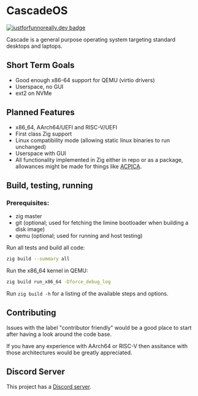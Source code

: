 # CascadeOS

[![justforfunnoreally.dev badge](https://img.shields.io/badge/justforfunnoreally-dev-9ff)](https://justforfunnoreally.dev)

Cascade is a general purpose operating system targeting standard desktops and laptops.

## Short Term Goals
- Good enough x86-64 support for QEMU (virtio drivers)
- Userspace, no GUI
- ext2 on NVMe

## Planned Features
- x86_64, AArch64/UEFI and RISC-V/UEFI
- First class Zig support
- Linux compatibility mode (allowing static linux binaries to run unchanged)
- Userspace with GUI
- All functionality implemented in Zig either in repo or as a package, allowances might be made for things like [ACPICA](https://acpica.org/).

## Build, testing, running
### Prerequisites:
- zig master
- git (optional; used for fetching the limine bootloader when building a disk image)
- qemu (optional; used for running and host testing)

Run all tests and build all code: 
```sh
zig build --summary all
```

Run the x86_64 kernel in QEMU:
```sh
zig build run_x86_64 -Dforce_debug_log
```

Run `zig build -h` for a listing of the available steps and options.

## Contributing
Issues with the label "contributor friendly" would be a good place to start after having a look around the code base.

If you have any experience with AArch64 or RISC-V then assitance with those architectures would be greatly appreciated.

## Discord Server
This project has a [Discord server](https://discord.gg/3hnsQmND3c).
